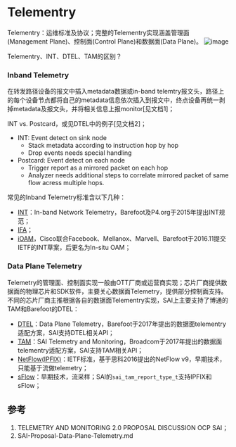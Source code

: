 
# Telementry
Telementry：运维标准及协议；完整的Telementry实现涵盖管理面(Management Plane)、控制面(Control Plane)和数据面(Data Plane)。
![image](https://user-images.githubusercontent.com/61963619/159226989-2ec8f512-4828-47af-b6af-c0b9e9e1188c.png)

Telementry、INT、DTEL、TAM的区别？
### Inband Telemetry
在转发路径设备的报文中插入metadata数据或in-band telemtry报文头，路径上的每个设备节点都将自己的metadata信息依次插入到报文中，终点设备再统一剥掉metadata及报文头，并将相关信息上报monitor[见文档1]；  

INT vs. Postcard，或见DTEL中的例子[见文档2]；  
- INT: Event detect on sink node 
  - Stack metadata according to instruction hop by hop
  - Drop events needs special handling   
- Postcard: Event detect on each node 
  - Trigger report as a mirrored packet on each hop
  - Analyzer needs additional steps to correlate mirrored packet of same flow acress multiple hops.

常见的Inband Telemetry标准含以下几种：
- [INT](int.md)：In-band Network Telemetry，Barefoot及P4.org于2015年提出INT规范；
- [IFA](https://datatracker.ietf.org/doc/draft-kumar-ippm-ifa/)；
- [iOAM](https://github.com/CiscoDevNet/iOAM)，Cisco联合Facebook、Mellanox、Marvell、Barefoot于2016.11提交IETF的INT草案，后更名为In-situ OAM；  

### Data Plane Telemetry
Telemetry的管理面、控制面实现一般由OTT厂商或运营商实现；芯片厂商提供数据面的物理芯片和SDK软件，主要关心数据面Telemetry，提供部分控制面支持。  
不同的芯片厂商主推根据各自的数据面Telementry实现，SAI上主要支持了博通的TAM和Barefoot的DTEL：
- [DTEL](dtel.md)：Data Plane Telemetry，Barefoot于2017年提出的数据面telementry适配方案，SAI支持DTEL相关API；
- [TAM](tam.md)：SAI Telemetry and Monitoring，Broadcom于2017年提出的数据面telementry适配方案，SAI支持TAM相关API；
- [NetFlow(IPFIX)](ipfix.md)：IETF标准，基于思科2016提出的NetFlow v9，早期技术，只能基于流做telemetry；
- [sFlow](ipfix.md)：早期技术，流采样；SAI的`sai_tam_report_type_t`支持IPFIX和sFlow；

## 参考
1. TELEMETRY AND MONITORING 2.0 PROPOSAL DISCUSSION OCP SAI；
2. SAI-Proposal-Data-Plane-Telemetry.md
